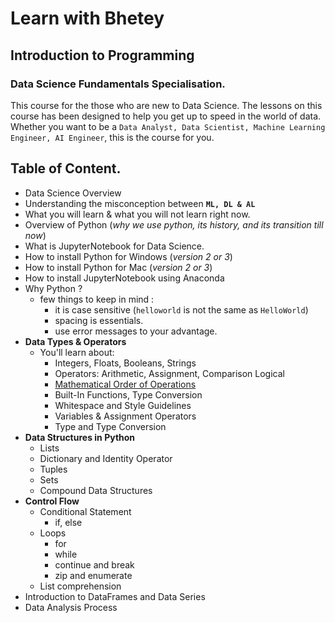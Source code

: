 # Learn with Bhetey

## Introduction to Programming

### Data Science Fundamentals Specialisation.

This course for the those who are new to Data Science.
The lessons on this course has been designed to help you get up to speed in the world of data. Whether you want to be a `Data Analyst, Data Scientist, Machine Learning Engineer, AI Engineer`, this is the course for you.

## Table of Content.

- Data Science Overview
- Understanding the misconception between **`ML, DL & AL`**
- What you will learn & what you will not learn right now.
- Overview of Python (_why we use python, its history, and its transition till now_)
- What is JupyterNotebook for Data Science.
- How to install Python for Windows (_version 2 or 3_)
- How to install Python for Mac (_version 2 or 3_)
- How to install JupyterNotebook using Anaconda
- Why Python ?
  - few things to keep in mind :
    - it is case sensitive (`helloworld` is not the same as `HelloWorld`)
    - spacing is essentials.
    - use error messages to your advantage.
- **Data Types & Operators**
  - You'll learn about:
    - Integers, Floats, Booleans, Strings
    - Operators: Arithmetic, Assignment, Comparison Logical
    - [Mathematical Order of Operations](http://mathforum.org/dr.math/faq/faq.order.operations.html)
    - Built-In Functions, Type Conversion
    - Whitespace and Style Guidelines
    - Variables & Assignment Operators
    - Type and Type Conversion
- **Data Structures in Python**
  - Lists
  - Dictionary and Identity Operator
  - Tuples
  - Sets
  - Compound Data Structures
- **Control Flow**
  - Conditional Statement
    - if, else
  - Loops
    - for
    - while
    - continue and break
    - zip and enumerate
  - List comprehension
- Introduction to DataFrames and Data Series
- Data Analysis Process
